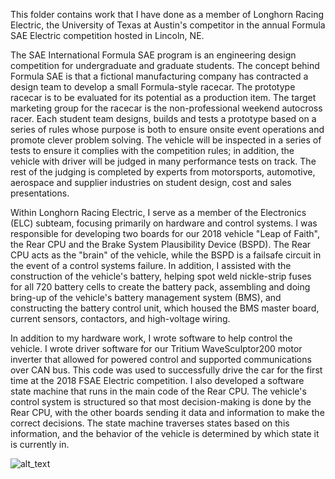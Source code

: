 This folder contains work that I have done as a member of Longhorn Racing Electric, the University of Texas at Austin's competitor in the annual Formula SAE Electric competition hosted in Lincoln, NE. 

The SAE International Formula SAE program is an engineering design competition for undergraduate and graduate students. The concept behind Formula SAE is that a fictional manufacturing company has contracted a design team to develop a small Formula-style racecar. The prototype racecar is to be evaluated for its potential as a production item. The target marketing group for the racecar is the non-professional weekend autocross racer. Each student team designs, builds and tests a prototype based on a series of rules whose purpose is both to ensure onsite event operations and promote clever problem solving. The vehicle will be inspected in a series of tests to ensure it complies with the competition rules; in addition, the vehicle with driver will be judged in many performance tests on track. The rest of the judging is completed by experts from motorsports, automotive, aerospace and supplier industries on student design, cost and sales presentations.

Within Longhorn Racing Electric, I serve as a member of the Electronics (ELC) subteam, focusing primarily on hardware and control systems. I was responsible for developing two boards for our 2018 vehicle "Leap of Faith", the Rear CPU and the Brake System Plausibility Device (BSPD). The Rear CPU acts as the "brain" of the vehicle, while the BSPD is a failsafe circuit in the event of a control systems failure. In addition, I assisted with the construction of the vehicle's battery, helping spot weld nickle-strip fuses for all 720 battery cells to create the battery pack, assembling and doing bring-up of the vehicle's battery management system (BMS), and constructing the battery control unit, which housed the BMS master board, current sensors, contactors, and high-voltage wiring. 

In addition to my hardware work, I wrote software to help control the vehicle. I wrote driver software for our Tritium WaveSculptor200 motor inverter that allowed for powered control and supported communications over CAN bus. This code was used to successfully drive the car for the first time at the 2018 FSAE Electric competition. I also developed a software state machine that runs in the main code of the Rear CPU. The vehicle's control system is structured so that most decision-making is done by the Rear CPU, with the other boards sending it data and information to make the correct decisions. The state machine traverses states based on this information, and the behavior of the vehicle is determined by which state it is currently in.

![alt_text](https://c1.staticflickr.com/2/1793/42962035342_041f99f72e_k.jpg)
